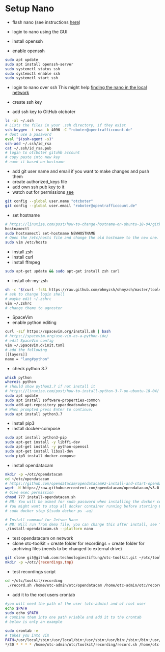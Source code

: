 # Setup Nano

- flash nano (see instructions [here](https://developer.nvidia.com/embedded/learn/get-started-jetson-nano-devkit#write))
- login to nano using the GUI
  
- install openssh
- enable openssh

```bash
sudo apt update
sudo apt install openssh-server
sudo systemctl status ssh
sudo systemctl enable ssh
sudo systemctl start ssh
```

- login to nano over ssh 
  This might help [finding the nano in the local network](https://apple.stackexchange.com/questions/310061/how-to-find-all-devices-ip-address-hostname-mac-address-on-local-network)

- create ssh key
- add ssh key to GitHub otcboter

```bash
ls -al ~/.ssh
# Lists the files in your .ssh directory, if they exist
ssh-keygen -t rsa -b 4096 -C "roboter@opentrafficcount.de"
# dont use a password
eval "$(ssh-agent -s)"
ssh-add ~/.ssh/id_rsa
cat ~/.ssh/id_rsa.pub
# login to otcboter gituhb account
# copy paste into new key
# name it based on hostname
```

- add git user name and email if you want to make changes and push them
- create authorized_keys file
- add own ssh pub key to it
- watch out for permissions [see](https://superuser.com/a/1559867)

```bash
git config --global user.name "otcboter"
git config --global user.email "roboter@opentrafficcount.de"
```

- set hostname

```bash
# https://linuxize.com/post/how-to-change-hostname-on-ubuntu-18-04/githu
hostnamectl
sudo hostnamectl set-hostname NEWHOSTNAME
# Open the /etc/hosts file and change the old hostname to the new one.
sudo vim /etc/hosts
```

- install zsh
- install curl
- install ffmpeg

```bash
sudo apt-get update && sudo apt-get install zsh curl
```

- install oh-my-zsh

```bash
sh -c "$(curl -fsSL https://raw.github.com/ohmyzsh/ohmyzsh/master/tools/install.sh)"
# ask to change login shell
# maybe edit ~/.zshrc
vim ~/.zshrc
# change theme to agnoster
```

- SpaceVim
- enable python editing
  
```bash
curl -sLf https://spacevim.org/install.sh | bash
# https://spacevim.org/use-vim-as-a-python-ide/
# edit SpaceVim config
vim ~/.SpaceVim.d/init.toml
# add the following
[[layers]]
name = "lang#python"
```

- check python 3.7

```bash
which python
whereis python
# should show python3.7 if not install it
# https://linuxize.com/post/how-to-install-python-3-7-on-ubuntu-18-04/
sudo apt update
sudo apt install software-properties-common
sudo add-apt-repository ppa:deadsnakes/ppa
# When prompted press Enter to continue:
sudo apt install python3.7
```

- install pip3
- install docker-compose

```bash
sudo apt install python3-pip
sudo apt-get install -y libffi-dev
sudo apt-get install -y python-openssl
sudo apt-get install libssl-dev
sudo pip3 install docker-compose
```

- install opendatacam

```bash
mkdir -p ~/otc/opendatacam
cd ~/otc/opendatacam
# https://github.com/opendatacam/opendatacam#2-install-and-start-opendatacam-
wget -N https://raw.githubusercontent.com/opendatacam/opendatacam/v3.0.1/docker/install-opendatacam.sh
# Give exec permission
chmod 777 install-opendatacam.sh
# NB: You will be asked for sudo password when installing the docker container
# You might want to stop all docker container running before starting OpenDataCam
# sudo docker stop $(sudo docker ps -aq)

# Install command for Jetson Nano
# NB: Will run from demo file, you can change this after install, see "5. Customize OpenDataCam"
./install-opendatacam.sh --platform nano

```

- test opendatacam on network
- clone otc-toolkit + create folder for recordings + create folder for archiving files (needs to be changed to external drive)

```bash
git clone git@github.com:technologiestiftung/otc-toolkit.git ~/otc/toolkit
mkdir -p ~/otc/{recordings,tmp}
```

- test recordings script

```bash
cd ~/otc/toolkit/recording
 ./record.sh /home/otc-admin/otc/opendatacam /home/otc-admin/otc/recordings /home/otc-admin/otc/toolkit/recording /home/otc-admin/otc/tmp > /home/otc-admin/otc/recordings/cron.log 2>&1
```

- add it to the root users crontab

```bash
#you will need the path of the user (otc-admin) and of root user 
echo $PATH
sudo echo $PATH
# combine them into one path vriable and add it to the crontab
# below is only an example

sudo crontab -e
# takes you into vim
PATH=/usr/local/sbin:/usr/local/bin:/usr/sbin:/usr/bin:/sbin:/bin:/usr/games:/usr/local/games
*/30 * * * * /home/otc-admin/otc/toolkit/recording/record.sh /home/otc-admin/otc/opendatacam /home/otc-admin/otc/recordings /home/otc-admin/otc/toolkit/recording /home/otc-admin/otc/tmp > /home/otc-admin/otc/recordings/cron.log 2>&1
```
